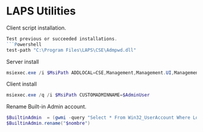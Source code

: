 # LAPS Utilities

Client script installation.
```Powershell
Test previous or succeeded installations.
```Powershell
test-path "C:\Program Files\LAPS\CSE\Admpwd.dll"
```
Server install
```Powershell
msiexec.exe /i $MsiPath ADDLOCAL=CSE,Management,Management.UI,Management.PS,Management.ADMX /quiet
```
Client install
```Powershell
msiexec.exe /q /i $MsiPath CUSTOMADMINNAME=$AdminUser 
```
Rename Built-in Admin account.
```Powershell
$BuiltinAdmin  = (gwmi -query "Select * From Win32_UserAccount Where LocalAccount = TRUE AND SID LIKE 'S-1-5%-500'")
$BuiltinAdmin.rename("$nombre")
```